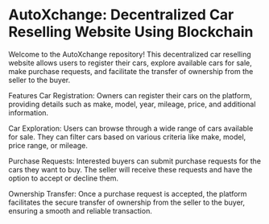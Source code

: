 # AutoXchange: Decentralized Car Reselling Website Using Blockchain
Welcome to the AutoXchange repository! This decentralized car reselling website allows users to register their cars, explore available cars for sale, make purchase requests, and facilitate the transfer of ownership from the seller to the buyer.

Features
Car Registration: Owners can register their cars on the platform, providing details such as make, model, year, mileage, price, and additional information.

Car Exploration: Users can browse through a wide range of cars available for sale. They can filter cars based on various criteria like make, model, price range, or mileage.

Purchase Requests: Interested buyers can submit purchase requests for the cars they want to buy. The seller will receive these requests and have the option to accept or decline them.

Ownership Transfer: Once a purchase request is accepted, the platform facilitates the secure transfer of ownership from the seller to the buyer, ensuring a smooth and reliable transaction.
